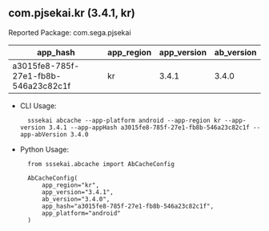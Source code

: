 com.pjsekai.kr (3.4.1, kr)
---
Reported Package: com.sega.pjsekai

|                                        app_hash|   app_region|  app_version|   ab_version|
|------------------------------------------------|-------------|-------------|-------------|
|            a3015fe8-785f-27e1-fb8b-546a23c82c1f|           kr|        3.4.1|        3.4.0|

- CLI Usage:

        sssekai abcache --app-platform android --app-region kr --app-version 3.4.1 --app-appHash a3015fe8-785f-27e1-fb8b-546a23c82c1f --app-abVersion 3.4.0

- Python Usage:

        from sssekai.abcache import AbCacheConfig

        AbCacheConfig(
            app_region="kr",
            app_version="3.4.1",
            ab_version="3.4.0",
            app_hash="a3015fe8-785f-27e1-fb8b-546a23c82c1f",
            app_platform="android"
        )

